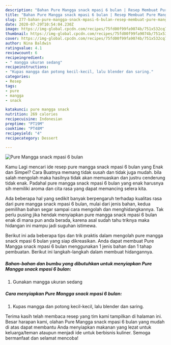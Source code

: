 ```yaml
---
description: "Bahan Pure Mangga snack mpasi 6 bulan | Resep Membuat Pure Mangga snack mpasi 6 bulan Yang Bisa Manjain Lidah"
title: "Bahan Pure Mangga snack mpasi 6 bulan | Resep Membuat Pure Mangga snack mpasi 6 bulan Yang Bisa Manjain Lidah"
slug: 277-bahan-pure-mangga-snack-mpasi-6-bulan-resep-membuat-pure-mangga-snack-mpasi-6-bulan-yang-bisa-manjain-lidah
date: 2020-07-29T10:54:04.230Z
image: https://img-global.cpcdn.com/recipes/75fd00f99fa9074b/751x532cq70/pure-mangga-snack-mpasi-6-bulan-foto-resep-utama.jpg
thumbnail: https://img-global.cpcdn.com/recipes/75fd00f99fa9074b/751x532cq70/pure-mangga-snack-mpasi-6-bulan-foto-resep-utama.jpg
cover: https://img-global.cpcdn.com/recipes/75fd00f99fa9074b/751x532cq70/pure-mangga-snack-mpasi-6-bulan-foto-resep-utama.jpg
author: Nina Baldwin
ratingvalue: 4.1
reviewcount: 6
recipeingredient:
- " mangga ukuran sedang"
recipeinstructions:
- "Kupas mangga dan potong kecil-kecil, lalu blender dan saring."
categories:
- Resep
tags:
- pure
- mangga
- snack

katakunci: pure mangga snack 
nutrition: 269 calories
recipecuisine: Indonesian
preptime: "PT19M"
cooktime: "PT48M"
recipeyield: "4"
recipecategory: Dessert

---
```



![Pure Mangga snack mpasi 6 bulan](https://img-global.cpcdn.com/recipes/75fd00f99fa9074b/751x532cq70/pure-mangga-snack-mpasi-6-bulan-foto-resep-utama.jpg)

Kamu Lagi mencari ide resep pure mangga snack mpasi 6 bulan yang Enak dan Simpel? Cara Buatnya memang tidak susah dan tidak juga mudah. bila salah mengolah maka hasilnya tidak akan memuaskan dan justru cenderung tidak enak. Padahal pure mangga snack mpasi 6 bulan yang enak harusnya sih memiliki aroma dan cita rasa yang dapat memancing selera kita.



Ada beberapa hal yang sedikit banyak berpengaruh terhadap kualitas rasa dari pure mangga snack mpasi 6 bulan, mulai dari jenis bahan, kedua pemilihan bahan segar sampai cara mengolah dan menghidangkannya. Tak perlu pusing jika hendak menyiapkan pure mangga snack mpasi 6 bulan enak di mana pun anda berada, karena asal sudah tahu triknya maka hidangan ini mampu jadi suguhan istimewa.


Berikut ini ada beberapa tips dan trik praktis dalam mengolah pure mangga snack mpasi 6 bulan yang siap dikreasikan. Anda dapat membuat Pure Mangga snack mpasi 6 bulan menggunakan 1 jenis bahan dan 1 tahap pembuatan. Berikut ini langkah-langkah dalam membuat hidangannya.

<!--inarticleads1-->

##### Bahan-bahan dan bumbu yang dibutuhkan untuk menyiapkan Pure Mangga snack mpasi 6 bulan:

1. Gunakan  mangga ukuran sedang




<!--inarticleads2-->

##### Cara menyiapkan Pure Mangga snack mpasi 6 bulan:

1. Kupas mangga dan potong kecil-kecil, lalu blender dan saring.




Terima kasih telah membaca resep yang tim kami tampilkan di halaman ini. Besar harapan kami, olahan Pure Mangga snack mpasi 6 bulan yang mudah di atas dapat membantu Anda menyiapkan makanan yang lezat untuk keluarga/teman ataupun menjadi ide untuk berbisnis kuliner. Semoga bermanfaat dan selamat mencoba!
